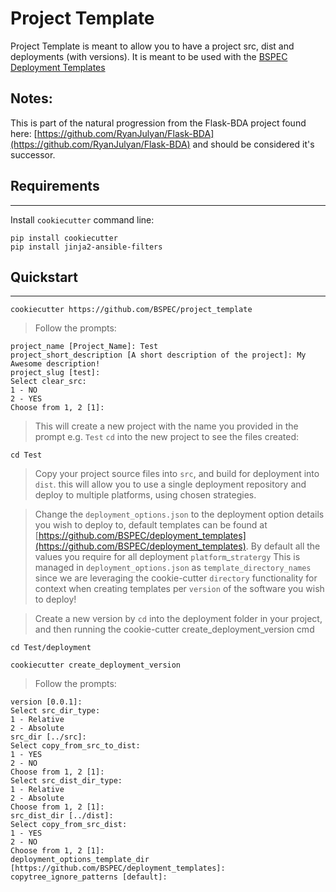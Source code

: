 # Project Template
Project Template is meant to allow you to have a project src, dist and deployments (with versions). It is meant to be used with the [BSPEC Deployment Templates](https://github.com/BSPEC/deployment_templates)

## Notes:
This is part of the natural progression from the Flask-BDA project found here: [https://github.com/RyanJulyan/Flask-BDA](https://github.com/RyanJulyan/Flask-BDA) and should be considered it's successor.

## Requirements
------------
Install `cookiecutter` command line: 
```shell
pip install cookiecutter
pip install jinja2-ansible-filters

```

## Quickstart
------------
```shell
cookiecutter https://github.com/BSPEC/project_template

```

> Follow the prompts:
```shell
project_name [Project_Name]: Test
project_short_description [A short description of the project]: My Awesome description!
project_slug [test]:
Select clear_src:
1 - NO
2 - YES
Choose from 1, 2 [1]:

```

> This will create a new project with the name you provided in the prompt e.g. `Test`
> `cd` into the new project to see the files created:
```shell
cd Test

```

> Copy your project source files into `src`, and build for deployment into `dist`. this will allow you to use a single deployment repository and deploy to multiple platforms, using chosen strategies.

> Change the `deployment_options.json` to the deployment option details you wish to deploy to, default templates can be found at [https://github.com/BSPEC/deployment_templates](https://github.com/BSPEC/deployment_templates).
> By default all the values you require for all deployment `platform`_`stratergy`
> This is managed in `deployment_options.json` as `template_directory_names` since we are leveraging the cookie-cutter `directory` functionality for context when creating templates per `version` of the software you wish to deploy!

> Create a new version by `cd` into the deployment folder in your project, and then running the cookie-cutter create_deployment_version cmd
```shell
cd Test/deployment

cookiecutter create_deployment_version

```

> Follow the prompts:
```shell
version [0.0.1]:
Select src_dir_type:
1 - Relative
2 - Absolute
src_dir [../src]:
Select copy_from_src_to_dist:
1 - YES
2 - NO
Choose from 1, 2 [1]:
Select src_dist_dir_type:
1 - Relative
2 - Absolute
Choose from 1, 2 [1]:
src_dist_dir [../dist]:
Select copy_from_src_dist:
1 - YES
2 - NO
Choose from 1, 2 [1]:
deployment_options_template_dir [https://github.com/BSPEC/deployment_templates]:
copytree_ignore_patterns [default]:
```
